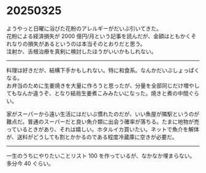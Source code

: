 # 20250325

ようやっと日曜に浴びた花粉のアレルギーがだいぶ引いてきた。<br/>
花粉による経済損失が 2000 億円/月という記事を読んだが、金額はともかくそれなりの損失があるというのは本当そのとおりだと思う。<br/>
注射か、舌根治療を真剣に検討したほうがいいかもしれない。

---

料理は好きだが、結構下手かもしれない。特に和食系。なんかだいぶしょっぱくなる。<br/>
お弁当のために生姜焼きを大量に作ろうと思ったが、分量を全部同じだけ増やしてもなんか違うぞ、となり結局生姜煮こみみたいになった。焼きと煮の中間ぐらい。

家がスーパーから遠い生活にはだいぶ慣れたのだが、いい魚屋が隣駅というのが難点だ。普通のスーパーだと良い魚介類に出会う確率が落ちる。たまに地物が売っているときがあり、それは嬉しい。ホタルイカ買いたい。ネットで魚介を解体が、送料がどうしても割とかかるのである程度冷蔵庫に空きが必要だ。

---

一生のうちにやりたいことリスト 100 を作っているが、なかなか埋まらない。多分今 40 ぐらい。
